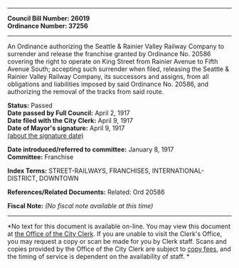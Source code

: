 * * * * *  
  
**Council Bill Number: [](#h0)[](#h2)26019**   
**Ordinance Number: 37256**  
  
* * * * *  
  
An Ordinance authorizing the Seattle & Rainier Valley Railway Company to surrender and release the franchise granted by Ordinance No. 20586 covering the right to operate on King Street from Rainier Avenue to Fifth Avenue South; accepting such surrender when filed, releasing the Seattle & Rainier Valley Railway Company, its successors and assigns, from all obligations and liabilities imposed by said Ordinance No. 20586, and authorizing the removal of the tracks from said route.  
  
**Status:** Passed   
**Date passed by Full Council:** April 2, 1917   
**Date filed with the City Clerk:** April 9, 1917   
**Date of Mayor's signature:** April 9, 1917   
[(about the signature date)](/~public/approvaldate.htm)   
  
  
**Date introduced/referred to committee:** January 8, 1917   
**Committee:** Franchise   
  
**Index Terms:** STREET-RAILWAYS, FRANCHISES, INTERNATIONAL-DISTRICT, DOWNTOWN  
  
**References/Related Documents:** Related: Ord 20586  
  
**Fiscal Note:** *(No fiscal note available at this time)*  
  
* * * * *  
  
*No text for this document is available on-line. You may view this document at [the Office of the City Clerk](http://www.seattle.gov/leg/clerk/contactUs.htm). If you are unable to visit the Clerk's Office, you may request a copy or scan be made for you by Clerk staff. Scans and copies provided by the Office of the City Clerk are subject to [copy fees](http://clerk.seattle.gov/~public/clerkfees.htm), and the timing of service is dependent on the availability of staff. *  
  
  
